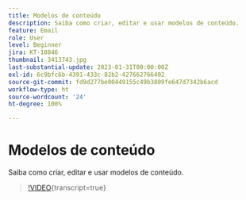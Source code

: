 ```yaml
---
title: Modelos de conteúdo
description: Saiba como criar, editar e usar modelos de conteúdo.
feature: Email
role: User
level: Beginner
jira: KT-10846
thumbnail: 3413743.jpg
last-substantial-update: 2023-01-31T00:00:00Z
exl-id: 6c9bfc6b-4391-433c-82b2-427662766402
source-git-commit: fd9d277be00449155c49b3809fe647d7342b6acd
workflow-type: ht
source-wordcount: '24'
ht-degree: 100%

---
```


# Modelos de conteúdo

Saiba como criar, editar e usar modelos de conteúdo.

>[!VIDEO](https://video.tv.adobe.com/v/3413743?quality=12&learn=on){transcript=true}
